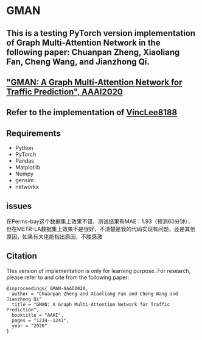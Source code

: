 # GMAN
## This is a testing PyTorch version implementation of Graph Multi-Attention Network in the following paper: Chuanpan Zheng, Xiaoliang Fan, Cheng Wang, and Jianzhong Qi. 
## ["GMAN: A Graph Multi-Attention Network for Traffic Prediction", AAAI2020](https://arxiv.org/abs/1911.08415)
## Refer to the implementation of [VincLee8188](https://github.com/VincLee8188/GMAN-PyTorch)

## Requirements
* Python
* PyTorch
* Pandas
* Matplotlib
* Numpy
* gensim
* networkx

## issues
在Perms-bay这个数据集上效果不错，测试结果有MAE：1.93（预测60分钟），但在METR-LA数据集上效果不是很好，不清楚是我的代码实现有问题，还是其他原因，如果有大佬能指出原因，不胜感激


## Citation
This version of implementation is only for learning purpose. For research, please refer to  and  cite from the following paper:
```
@inproceedings{ GMAN-AAAI2020,
  author = "Chuanpan Zheng and Xiaoliang Fan and Cheng Wang and Jianzhong Qi"
  title = "GMAN: A Graph Multi-Attention Network for Traffic Prediction",
  booktitle = "AAAI",
  pages = "1234--1241",
  year = "2020"
}
```
